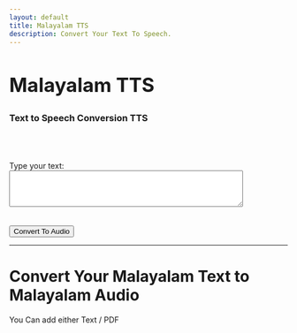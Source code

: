 ```yaml
---
layout: default
title: Malayalam TTS
description: Convert Your Text To Speech.
---
```


<link rel="stylesheet" href="styles.css">
<h2 class="centered-text" style="font-size: 35px; font-weight: bold;">Malayalam TTS</h2> <!-- Adjust the font size -->

<h3>Text to Speech Conversion TTS</h3><br><br><br>

<form action="process-text" method="post">
  <label for="text-input">Type your text:</label>
  <textarea id="text-input" name="user-text" rows="4" cols="50"></textarea>
  <br><br><br>
  <button type="submit" class="btn btn-custom">Convert To Audio</button>
</form>

<hr class="centered-line">

# Convert Your Malayalam Text to Malayalam Audio
<p class="centered-text">You Can add either Text / PDF </p>

